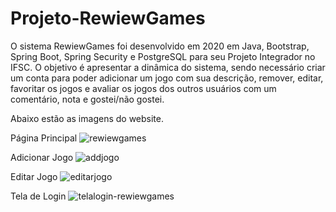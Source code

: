# Projeto-RewiewGames

O sistema RewiewGames foi desenvolvido em 2020 em Java, Bootstrap, Spring Boot, Spring Security e PostgreSQL para seu Projeto Integrador no IFSC.
O objetivo é apresentar a dinâmica do sistema, sendo necessário criar um conta para poder adicionar um jogo com sua descrição, remover, editar, favoritar os jogos e avaliar os jogos dos outros usuários com um comentário, nota e gostei/não gostei.

Abaixo estão as imagens do website.

Página Principal 
![rewiewgames](https://github.com/AnaliceMM4/Projeto-RewiewGames/assets/62485958/70d4f134-e1fa-4af0-8df6-9bfa7541e57d)

Adicionar Jogo
![addjogo](https://github.com/AnaliceMM4/Projeto-RewiewGames/assets/62485958/8f9e567c-1d85-4f93-8f8a-017417d3cb2d)

Editar Jogo
![editarjogo](https://github.com/AnaliceMM4/Projeto-RewiewGames/assets/62485958/ab0cb4f4-f10f-457e-a120-c686c4f450c9)

Tela de Login
![telalogin-rewiewgames](https://github.com/AnaliceMM4/Projeto-RewiewGames/assets/62485958/0ada4b1b-6321-4563-95ea-31669d22675a)
